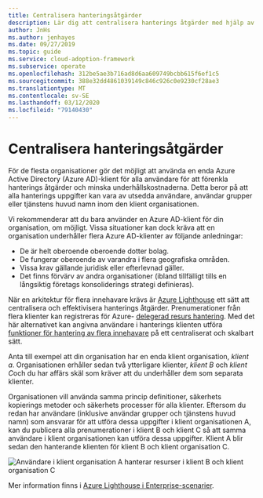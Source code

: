 ```yaml
---
title: Centralisera hanteringsåtgärder
description: Lär dig att centralisera hanterings åtgärder med hjälp av en enda Azure Active Directory-klient för alla användare. Centraliserad hantering fören klar hanterings åtgärder och minskar underhålls kostnaderna.
author: JnHs
ms.author: jenhayes
ms.date: 09/27/2019
ms.topic: guide
ms.service: cloud-adoption-framework
ms.subservice: operate
ms.openlocfilehash: 312be5ae3b716ad8d6aa609749bcbb615f6ef1c5
ms.sourcegitcommit: 388e32dd4861039149c846c926c0e9230cf28ae3
ms.translationtype: MT
ms.contentlocale: sv-SE
ms.lasthandoff: 03/12/2020
ms.locfileid: "79140430"
---
```

<!-- cSpell:ignore jenhayes -->

# <a name="centralize-management-operations"></a>Centralisera hanteringsåtgärder

För de flesta organisationer gör det möjligt att använda en enda Azure Active Directory (Azure AD)-klient för alla användare för att förenkla hanterings åtgärder och minska underhållskostnaderna. Detta beror på att alla hanterings uppgifter kan vara av utsedda användare, användar grupper eller tjänstens huvud namn inom den klient organisationen.

Vi rekommenderar att du bara använder en Azure AD-klient för din organisation, om möjligt. Vissa situationer kan dock kräva att en organisation underhåller flera Azure AD-klienter av följande anledningar:

- De är helt oberoende oberoende dotter bolag.
- De fungerar oberoende av varandra i flera geografiska områden.
- Vissa krav gällande juridisk eller efterlevnad gäller.
- Det finns förvärv av andra organisationer (ibland tillfälligt tills en långsiktig företags konsoliderings strategi definieras).

När en arkitektur för flera innehavare krävs är [Azure Lighthouse](https://docs.microsoft.com/azure/lighthouse/overview) ett sätt att centralisera och effektivisera hanterings åtgärder. Prenumerationer från flera klienter kan registreras för Azure- [delegerad resurs hantering](https://docs.microsoft.com/azure/lighthouse/concepts/azure-delegated-resource-management). Med det här alternativet kan angivna användare i hanterings klienten utföra [funktioner för hantering av flera innehavare](https://docs.microsoft.com/azure/lighthouse/concepts/cross-tenant-management-experience) på ett centraliserat och skalbart sätt.

Anta till exempel att din organisation har en enda klient organisation, *klient a*. Organisationen erhåller sedan två ytterligare klienter, *klient B* och *klient C*och du har affärs skäl som kräver att du underhåller dem som separata klienter.

Organisationen vill använda samma princip definitioner, säkerhets kopierings metoder och säkerhets processer för alla klienter. Eftersom du redan har användare (inklusive användar grupper och tjänstens huvud namn) som ansvarar för att utföra dessa uppgifter i klient organisationen A, kan du publicera alla prenumerationer i klient B och klient C så att samma användare i klient organisationen kan utföra dessa uppgifter. Klient A blir sedan den hanterande klienten för klient B och klient organisation C.

![Användare i klient organisation A hanterar resurser i klient B och klient organisation C](../_images/manage/enterprise-azure-lighthouse.jpg)

Mer information finns i [Azure Lighthouse i Enterprise-scenarier](https://docs.microsoft.com/azure/lighthouse/concepts/enterprise).

